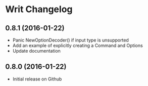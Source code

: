 # Writ Changelog

## 0.8.1 (2016-01-22)

- Panic NewOptionDecoder() if input type is unsupported
- Add an example of explicitly creating a Command and Options
- Update documentation

## 0.8.0 (2016-01-22)

- Initial release on Github

